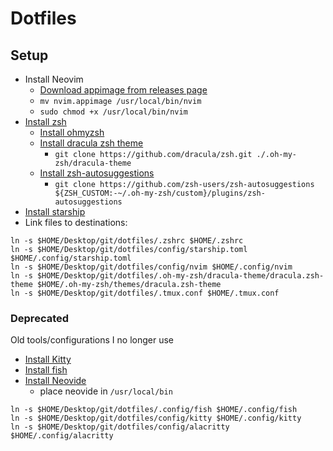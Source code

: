 # Dotfiles

## Setup

- Install Neovim
  - [Download appimage from releases page](https://github.com/neovim/neovim/releases)
  - `mv nvim.appimage /usr/local/bin/nvim`
  - `sudo chmod +x /usr/local/bin/nvim`
- [Install zsh](https://github.com/ohmyzsh/ohmyzsh/wiki/Installing-ZSH)
  - [Install ohmyzsh](https://ohmyz.sh/#install)
  - [Install dracula zsh theme](https://draculatheme.com/zsh)
    - `git clone https://github.com/dracula/zsh.git ./.oh-my-zsh/dracula-theme`
  - [Install zsh-autosuggestions](https://github.com/zsh-users/zsh-autosuggestions/blob/master/INSTALL.md#oh-my-zsh)
    - `git clone https://github.com/zsh-users/zsh-autosuggestions ${ZSH_CUSTOM:-~/.oh-my-zsh/custom}/plugins/zsh-autosuggestions`
- [Install starship](https://starship.rs/guide/#%F0%9F%9A%80-installation)
- Link files to destinations:

```
ln -s $HOME/Desktop/git/dotfiles/.zshrc $HOME/.zshrc
ln -s $HOME/Desktop/git/dotfiles/config/starship.toml $HOME/.config/starship.toml
ln -s $HOME/Desktop/git/dotfiles/config/nvim $HOME/.config/nvim
ln -s $HOME/Desktop/git/dotfiles/.oh-my-zsh/dracula-theme/dracula.zsh-theme $HOME/.oh-my-zsh/themes/dracula.zsh-theme
ln -s $HOME/Desktop/git/dotfiles/.tmux.conf $HOME/.tmux.conf
```

### Deprecated

Old tools/configurations I no longer use

- [Install Kitty](https://sw.kovidgoyal.net/kitty/)
- [Install fish](https://fishshell.com/)
- [Install Neovide](https://github.com/neovide/neovide)
  - place neovide in `/usr/local/bin`

```
ln -s $HOME/Desktop/git/dotfiles/.config/fish $HOME/.config/fish
ln -s $HOME/Desktop/git/dotfiles/config/kitty $HOME/.config/kitty
ln -s $HOME/Desktop/git/dotfiles/config/alacritty $HOME/.config/alacritty
```
